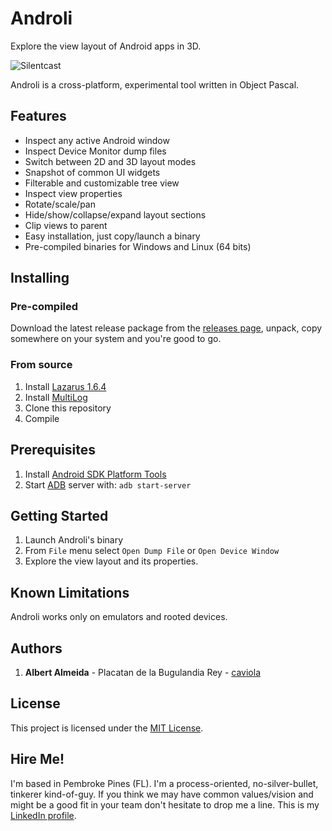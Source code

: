 # Androli

Explore the view layout of Android apps in 3D.

![Silentcast](media/silentcast.gif)

Androli is a cross-platform, experimental tool written in Object Pascal.

## Features

- Inspect any active Android window
- Inspect Device Monitor dump files
- Switch between 2D and 3D layout modes
- Snapshot of common UI widgets
- Filterable and customizable tree view
- Inspect view properties
- Rotate/scale/pan
- Hide/show/collapse/expand layout sections
- Clip views to parent
- Easy installation, just copy/launch a binary
- Pre-compiled binaries for Windows and Linux (64 bits)

## Installing

### Pre-compiled

Download the latest release package from the [releases page](../../releases), unpack, copy somewhere on your system and you're good to go.

### From source

1. Install [Lazarus 1.6.4](http://www.lazarus-ide.org/)
2. Install [MultiLog](https://github.com/blikblum/multilog)
3. Clone this repository
4. Compile

## Prerequisites

1. Install [Android SDK Platform Tools](https://developer.android.com/studio/releases/platform-tools.html)
2. Start [ADB](https://developer.android.com/studio/command-line/adb.html) server with: 
`adb start-server`

## Getting Started

1. Launch Androli's binary
2. From `File` menu select `Open Dump File` or `Open Device Window`
3. Explore the view layout and its properties.

## Known Limitations

Androli works only on emulators and rooted devices.

## Authors

1. **Albert Almeida** - Placatan de la Bugulandia Rey - [caviola](https://github.com/caviola)

## License

This project is licensed under the [MIT License](LICENSE).

## Hire Me!

I'm based in Pembroke Pines (FL). I'm a process-oriented, no-silver-bullet, tinkerer kind-of-guy. If you think we may have common values/vision and might be a good fit in your team don't hesitate to drop me a line. This is my [LinkedIn profile](https://www.linkedin.com/in/elmago).
